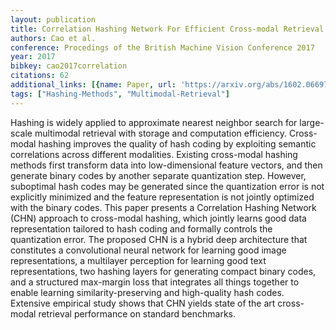 ```yaml
---
layout: publication
title: Correlation Hashing Network For Efficient Cross-modal Retrieval
authors: Cao et al.
conference: Procedings of the British Machine Vision Conference 2017
year: 2017
bibkey: cao2017correlation
citations: 62
additional_links: [{name: Paper, url: 'https://arxiv.org/abs/1602.06697'}]
tags: ["Hashing-Methods", "Multimodal-Retrieval"]
---
```

Hashing is widely applied to approximate nearest neighbor search for
large-scale multimodal retrieval with storage and computation efficiency.
Cross-modal hashing improves the quality of hash coding by exploiting semantic
correlations across different modalities. Existing cross-modal hashing methods
first transform data into low-dimensional feature vectors, and then generate
binary codes by another separate quantization step. However, suboptimal hash
codes may be generated since the quantization error is not explicitly minimized
and the feature representation is not jointly optimized with the binary codes.
This paper presents a Correlation Hashing Network (CHN) approach to cross-modal
hashing, which jointly learns good data representation tailored to hash coding
and formally controls the quantization error. The proposed CHN is a hybrid deep
architecture that constitutes a convolutional neural network for learning good
image representations, a multilayer perception for learning good text
representations, two hashing layers for generating compact binary codes, and a
structured max-margin loss that integrates all things together to enable
learning similarity-preserving and high-quality hash codes. Extensive empirical
study shows that CHN yields state of the art cross-modal retrieval performance
on standard benchmarks.